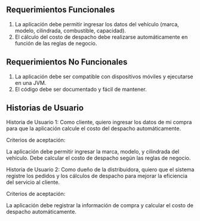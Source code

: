 ## Requerimientos Funcionales
1. La aplicación debe permitir ingresar los datos del vehículo (marca, modelo, cilindrada, combustible, capacidad).
2. El cálculo del costo de despacho debe realizarse automáticamente en función de las reglas de negocio.

## Requerimientos No Funcionales
1. La aplicación debe ser compatible con dispositivos móviles y ejecutarse en una JVM.
2. El código debe ser documentado y fácil de mantener.


## Historias de Usuario
Historia de Usuario 1:
Como cliente, quiero ingresar los datos de mi compra para que la aplicación calcule el costo del despacho automáticamente.

Criterios de aceptación:

La aplicación debe permitir ingresar la marca, modelo, y cilindrada del vehículo.
Debe calcular el costo de despacho según las reglas de negocio.

Historia de Usuario 2:
Como dueño de la distribuidora, quiero que el sistema registre los pedidos y los cálculos de despacho para mejorar la eficiencia del servicio al cliente.

Criterios de aceptación:

La aplicación debe registrar la información de compra y calcular el costo de despacho automáticamente.
